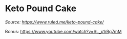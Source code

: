 # Keto Pound Cake
*Source: https://www.ruled.me/keto-pound-cake/*

Bonus: https://www.youtube.com/watch?v=SL_x1rRg7mM

